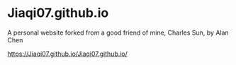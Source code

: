 # Jiaqi07.github.io
A personal website forked from a good friend of mine, Charles Sun, by Alan Chen 

https://Jiaqi07.github.io/Jiaqi07.github.io/

